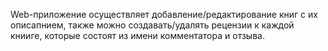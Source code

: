 Web-приложение осуществляет добавление/редактирование книг с их описапнием, также можно создавать/удалять рецензии к каждой книиге, которые состоят из имени комментатора и отзыва.
